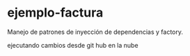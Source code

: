 # ejemplo-factura
Manejo de patrones de inyección de dependencias  y factory.


ejecutando cambios desde git hub  en la nube
